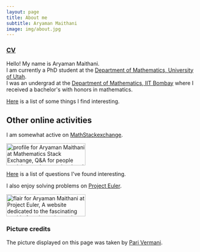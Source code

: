 ```yaml
---
layout: page
title: About me
subtitle: Aryaman Maithani
image: img/about.jpg
---
```


### [CV](/files/CV.pdf)

Hello! My name is Aryaman Maithani.  
I am currently a PhD student at the [Department of Mathematics, University of Utah](https://math.utah.edu).  
I was an undergrad at the [Department of Mathematics, IIT Bombay](http://www.math.iitb.ac.in) where I received a bachelor's with honors in mathematics.   
<!-- [Here](/aboutme/courses) is a list of courses that I have taken and am taking. -->

[Here](cool) is a list of some things I find interesting.  

## Other online activities

I am somewhat active on [MathStackexchange](https://math.stackexchange.com/).

<a href="https://math.stackexchange.com/users/427810/aryaman-maithani"><img src="https://math.stackexchange.com/users/flair/427810.png?theme=dark" width="208" height="58" alt="profile for Aryaman Maithani at Mathematics Stack Exchange, Q&amp;A for people studying math at any level and professionals in related fields" title="profile for Aryaman Maithani at Mathematics Stack Exchange, Q&amp;A for people studying math at any level and professionals in related fields"></a>

[Here](stackex) is a list of questions I've found interesting.

I also enjoy solving problems on [Project Euler](https://projecteuler.net/).

<a href="https://projecteuler.net/"><img src="https://projecteuler.net/profile/skandalio.png" width="208" height="58" alt="flair for Aryaman Maithani at Project Euler, A website dedicated to the fascinating world of mathematics and programming." title="Project Euler, A website dedicated to the fascinating world of mathematics and programming."></a>

### Picture credits
The picture displayed on this page was taken by [Pari Vermani](/img/park.jpg).
